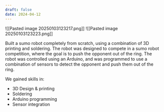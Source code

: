 ```yaml
---
draft: false
date: 2024-04-12
---
```


![[Pasted image 20250103123217.png]]
![[Pasted image 20250103123223.png]]

Built a sumo robot completely from scratch, using a combination of 3D printing and soldering. The robot was designed to compete in a sumo robot competition, where the goal is to push the opponent out of the ring. The robot was controlled using an Arduino, and was programmed to use a combination of sensors to detect the opponent and push them out of the ring.

We gained skills in:

- 3D Design & printing
- Soldering
- Arduino programming
- Sensor integration